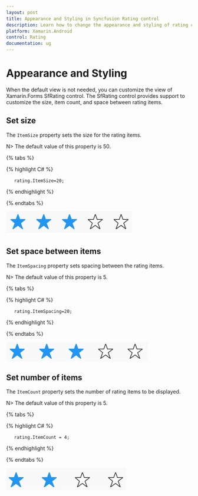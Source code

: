 ```yaml
---
layout: post
title: Appearance and Styling in Syncfusion Rating control
description: Learn how to change the appearance and styling of rating control using ItemSize, ItemSpacing, ItemCount and customization properties.
platform: Xamarin.Android
control: Rating
documentation: ug
---
```


# Appearance and Styling

When the default view is not needed, you can customize the view of Xamarin.Forms SfRating control. The SfRating control provides support to customize the size, item count, and space between rating items.

## Set size

The `ItemSize` property sets the size for the rating items. 

N> The default value of this property is 50.

{% tabs %}

{% highlight C# %}

	   rating.ItemSize=20;

{% endhighlight %}

{% endtabs %}

![ Rating Item Size](images/layoutSize.jpg)
 
## Set space between items

The `ItemSpacing` property sets spacing between the rating items.

N> The default value of this property is 5.

{% tabs %}

{% highlight C# %}

	   rating.ItemSpacing=20;

{% endhighlight %}

{% endtabs %}

![Space between Rating Items](images/layoutSpace.jpg)
 
## Set number of items

The `ItemCount` property sets the number of rating items to be displayed.

N> The default value of this property is 5.

 {% tabs %}

{% highlight C# %}

	   rating.ItemCount = 4;

{% endhighlight %}

{% endtabs %}

![Rating item customization](images/fourStar.jpg)